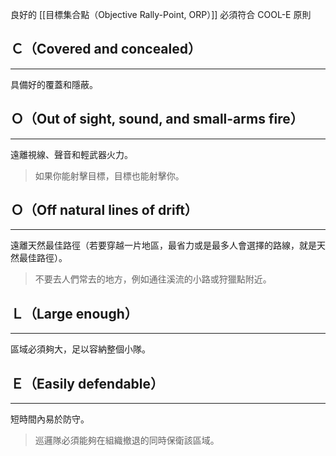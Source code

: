 良好的 [[目標集合點（Objective Rally-Point, ORP）]] 必須符合 COOL-E 原則

## Ｃ（Covered and concealed）
---
具備好的覆蓋和隱蔽。

## Ｏ（Out of sight, sound, and small-arms fire）
---
遠離視線、聲音和輕武器火力。

> 如果你能射擊目標，目標也能射擊你。

## Ｏ（Off natural lines of drift）
---
遠離天然最佳路徑（若要穿越一片地區，最省力或是最多人會選擇的路線，就是天然最佳路徑）。

> 不要去人們常去的地方，例如通往溪流的小路或狩獵點附近。

## Ｌ（Large enough）
---
區域必須夠大，足以容納整個小隊。

## Ｅ（Easily defendable）
---
短時間內易於防守。

> 巡邏隊必須能夠在組織撤退的同時保衛該區域。
